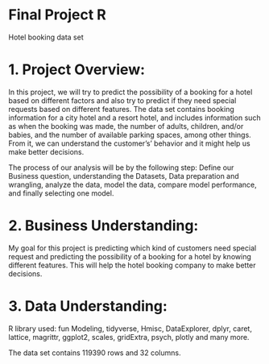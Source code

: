 # Final Project R
 Hotel booking data set
 
 # 1.	Project Overview:
 
In this project, we will try to predict the possibility of a booking for a hotel based on different factors and also try to predict if they need special requests based on different features. The data set contains booking information for a city hotel and a resort hotel, and includes information such as when the booking was made, the number of adults, children, and/or babies, and the number of available parking spaces, among other things. From it, we can understand the customer’s’ behavior and it might help us make better decisions. 
 
The process of our analysis will be by the following step: Define our Business question, understanding the Datasets, Data preparation and wrangling, analyze the data, model the data, compare model performance, and finally selecting one model.

# 2.	Business Understanding:
My goal for this project is predicting which kind of customers need special request and predicting the possibility of a booking for a hotel by knowing different features. This will help the hotel booking company to make better decisions.

# 3.	Data Understanding:
R library used: fun Modeling, tidyverse, Hmisc, DataExplorer, dplyr, caret, lattice, magrittr, ggplot2, scales, gridExtra, psych, plotly and many more.

The data set contains 119390 rows and 32 columns.


 






